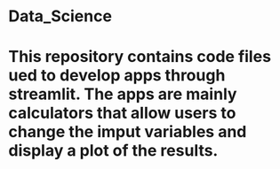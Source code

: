 # Data_Science
# This repository contains code files ued to develop apps through streamlit. The apps are mainly calculators that allow users to change the imput variables and display a plot of the results. 
